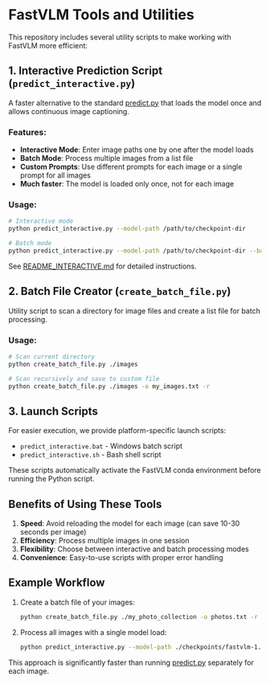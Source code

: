 # FastVLM Tools and Utilities

This repository includes several utility scripts to make working with FastVLM more efficient:

## 1. Interactive Prediction Script (`predict_interactive.py`)

A faster alternative to the standard [predict.py](file:///D:/Development/GitHub/ml-fastvlm/predict.py) that loads the model once and allows continuous image captioning.

### Features:
- **Interactive Mode**: Enter image paths one by one after the model loads
- **Batch Mode**: Process multiple images from a list file
- **Custom Prompts**: Use different prompts for each image or a single prompt for all images
- **Much faster**: The model is loaded only once, not for each image

### Usage:
```bash
# Interactive mode
python predict_interactive.py --model-path /path/to/checkpoint-dir

# Batch mode
python predict_interactive.py --model-path /path/to/checkpoint-dir --batch-file image_list.txt
```

See [README_INTERACTIVE.md](README_INTERACTIVE.md) for detailed instructions.

## 2. Batch File Creator (`create_batch_file.py`)

Utility script to scan a directory for image files and create a list file for batch processing.

### Usage:
```bash
# Scan current directory
python create_batch_file.py ./images

# Scan recursively and save to custom file
python create_batch_file.py ./images -o my_images.txt -r
```

## 3. Launch Scripts

For easier execution, we provide platform-specific launch scripts:

- `predict_interactive.bat` - Windows batch script
- `predict_interactive.sh` - Bash shell script

These scripts automatically activate the FastVLM conda environment before running the Python script.

## Benefits of Using These Tools

1. **Speed**: Avoid reloading the model for each image (can save 10-30 seconds per image)
2. **Efficiency**: Process multiple images in one session
3. **Flexibility**: Choose between interactive and batch processing modes
4. **Convenience**: Easy-to-use scripts with proper error handling

## Example Workflow

1. Create a batch file of your images:
   ```bash
   python create_batch_file.py ./my_photo_collection -o photos.txt -r
   ```

2. Process all images with a single model load:
   ```bash
   python predict_interactive.py --model-path ./checkpoints/fastvlm-1.5b --batch-file photos.txt
   ```

This approach is significantly faster than running [predict.py](file:///D:/Development/GitHub/ml-fastvlm/predict.py) separately for each image.